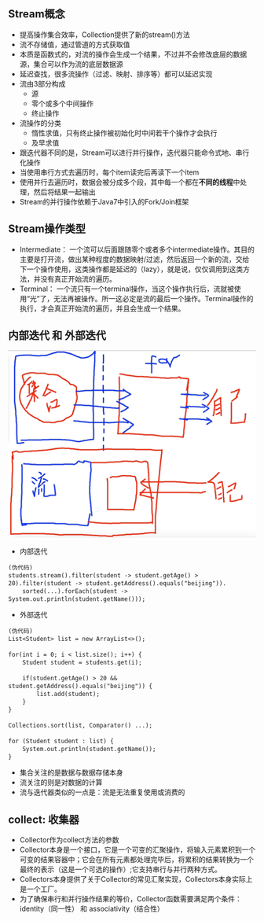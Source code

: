 ## Stream概念
* 提高操作集合效率，Collection提供了新的stream()方法
* 流不存储值，通过管道的方式获取值
* 本质是函数式的，对流的操作会生成一个结果，不过并不会修改底层的数据源，集合可以作为流的底层数据源
* 延迟查找，很多流操作（过滤、映射、排序等）都可以延迟实现
* 流由3部分构成
    * 源
    * 零个或多个中间操作
    * 终止操作
* 流操作的分类
    * 惰性求值，只有终止操作被初始化时中间若干个操作才会执行
    * 及早求值
* 跟迭代器不同的是，Stream可以进行并行操作，迭代器只能命令式地、串行化操作
* 当使用串行方式去遍历时，每个item读完后再读下一个item
* 使用并行去遍历时，数据会被分成多个段，其中每一个都在**不同的线程**中处理，然后将结果一起输出
* Stream的并行操作依赖于Java7中引入的Fork/Join框架
## Stream操作类型
* Intermediate： 一个流可以后面跟随零个或者多个intermediate操作。其目的主要是打开流，做出某种程度的数据映射/过滤，然后返回一个新的流，交给下一个操作使用，这类操作都是延迟的（lazy），就是说，仅仅调用到这类方法，并没有真正开始流的遍历。
* Terminal： 一个流只有一个terminal操作，当这个操作执行后，流就被使用“光”了，无法再被操作。所一这必定是流的最后一个操作。Terminal操作的执行，才会真正开始流的遍历，并且会生成一个结果。
## 内部迭代 和 外部迭代
![binaryTree](./image/01.png "binaryTree")
* 内部迭代
```
(伪代码)
students.stream().filter(student -> student.getAge() > 20).filter(student -> student.getAddress().equals("beijing")).
    sorted(...).forEach(student -> System.out.println(student.getName()));
```
* 外部迭代
```
(伪代码)
List<Student> list = new ArrayList<>();

for(int i = 0; i < list.size(); i++) {
    Student student = students.get(i);

    if(student.getAge() > 20 && student.getAddress().equals("beijing")) {
        list.add(student);
    }
}

Collections.sort(list, Comparator() ...);

for (Student student : list) {
    System.out.println(student.getName());
}
```
* 集合关注的是数据与数据存储本身
* 流关注的则是对数据的计算
* 流与迭代器类似的一点是：流是无法重复使用或消费的
## collect: 收集器
* Collector作为collect方法的参数
* Collector本身是一个接口，它是一个可变的汇聚操作，将输入元素累积到一个可变的结果容器中；它会在所有元素都处理完毕后，将累积的结果转换为一个最终的表示（这是一个可选的操作）;它支持串行与并行两种方式。
* Collectors本身提供了关于Collector的常见汇聚实现，Collectors本身实际上是一个工厂。
* 为了确保串行和并行操作结果的等价，Collector函数需要满足两个条件：identity（同一性） 和 associativity（结合性）

